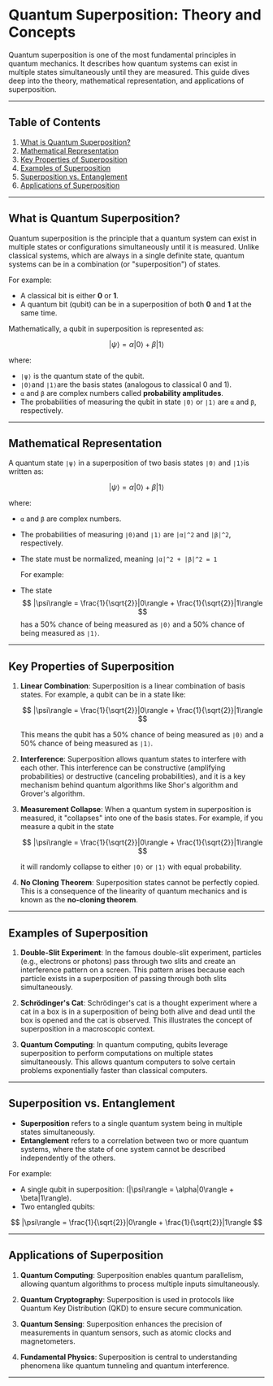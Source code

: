 # Quantum Superposition: Theory and Concepts

Quantum superposition is one of the most fundamental principles in quantum mechanics. It describes how quantum systems can exist in multiple states simultaneously until they are measured. This guide dives deep into the theory, mathematical representation, and applications of superposition.

---

## Table of Contents

1. [What is Quantum Superposition?](#what-is-quantum-superposition)
2. [Mathematical Representation](#mathematical-representation)
3. [Key Properties of Superposition](#key-properties-of-superposition)
4. [Examples of Superposition](#examples-of-superposition)
5. [Superposition vs. Entanglement](#superposition-vs-entanglement)
6. [Applications of Superposition](#applications-of-superposition)

---

## What is Quantum Superposition?

Quantum superposition is the principle that a quantum system can exist in multiple states or configurations simultaneously until it is measured. Unlike classical systems, which are always in a single definite state, quantum systems can be in a combination (or "superposition") of states.

For example:

- A classical bit is either **0** or **1**.
- A quantum bit (qubit) can be in a superposition of both **0** and **1** at the same time.

Mathematically, a qubit in superposition is represented as:

$$
|\psi\rangle = \alpha|0\rangle + \beta|1\rangle
$$

where:

- `∣ψ⟩` is the quantum state of the qubit.
- `∣0⟩`and `∣1⟩`are the basis states (analogous to classical 0 and 1).
- `α` and `β` are complex numbers called **probability amplitudes**.
- The probabilities of measuring the qubit in state `∣0⟩` or `∣1⟩` are `α` and `β`, respectively.

---

## Mathematical Representation

A quantum state `∣ψ⟩` in a superposition of two basis states `∣0⟩` and `∣1⟩`is written as:

$$
|\psi\rangle = \alpha|0\rangle + \beta|1\rangle
$$

where:

- `α` and `β` are complex numbers.
- The probabilities of measuring `∣0⟩`and `∣1⟩` are `|α|^2` and `|β|^2`, respectively.
- The state must be normalized, meaning `|α|^2 + |β|^2 = 1`

  For example:

- The state
  $$
     |\psi\rangle = \frac{1}{\sqrt{2}}|0\rangle + \frac{1}{\sqrt{2}}|1\rangle
  $$
  has a 50% chance of being measured as `∣0⟩` and a 50% chance of being measured as `∣1⟩`.

---

## Key Properties of Superposition

1. **Linear Combination**:
   Superposition is a linear combination of basis states. For example, a qubit can be in a state like:

   $$
   |\psi\rangle = \frac{1}{\sqrt{2}}|0\rangle + \frac{1}{\sqrt{2}}|1\rangle
   $$

   This means the qubit has a 50% chance of being measured as `∣0⟩` and a 50% chance of being measured as `∣1⟩`.

2. **Interference**:
   Superposition allows quantum states to interfere with each other. This interference can be constructive (amplifying probabilities) or destructive (canceling probabilities), and it is a key mechanism behind quantum algorithms like Shor's algorithm and Grover's algorithm.

3. **Measurement Collapse**:
   When a quantum system in superposition is measured, it "collapses" into one of the basis states. For example, if you measure a qubit in the state

   $$
   |\psi\rangle = \frac{1}{\sqrt{2}}|0\rangle + \frac{1}{\sqrt{2}}|1\rangle
   $$

   it will randomly collapse to either `∣0⟩` or `∣1⟩` with equal probability.

4. **No Cloning Theorem**:
   Superposition states cannot be perfectly copied. This is a consequence of the linearity of quantum mechanics and is known as the **no-cloning theorem**.

---

## Examples of Superposition

1. **Double-Slit Experiment**:
   In the famous double-slit experiment, particles (e.g., electrons or photons) pass through two slits and create an interference pattern on a screen. This pattern arises because each particle exists in a superposition of passing through both slits simultaneously.

2. **Schrödinger's Cat**:
   Schrödinger's cat is a thought experiment where a cat in a box is in a superposition of being both alive and dead until the box is opened and the cat is observed. This illustrates the concept of superposition in a macroscopic context.

3. **Quantum Computing**:
   In quantum computing, qubits leverage superposition to perform computations on multiple states simultaneously. This allows quantum computers to solve certain problems exponentially faster than classical computers.

---

## Superposition vs. Entanglement

- **Superposition** refers to a single quantum system being in multiple states simultaneously.
- **Entanglement** refers to a correlation between two or more quantum systems, where the state of one system cannot be described independently of the others.

For example:

- A single qubit in superposition: \(|\psi\rangle = \alpha|0\rangle + \beta|1\rangle\).
- Two entangled qubits:

$$
  |\psi\rangle = \frac{1}{\sqrt{2}}|0\rangle + \frac{1}{\sqrt{2}}|1\rangle
$$

---

## Applications of Superposition

1. **Quantum Computing**:
   Superposition enables quantum parallelism, allowing quantum algorithms to process multiple inputs simultaneously.

2. **Quantum Cryptography**:
   Superposition is used in protocols like Quantum Key Distribution (QKD) to ensure secure communication.

3. **Quantum Sensing**:
   Superposition enhances the precision of measurements in quantum sensors, such as atomic clocks and magnetometers.

4. **Fundamental Physics**:
   Superposition is central to understanding phenomena like quantum tunneling and quantum interference.

---
